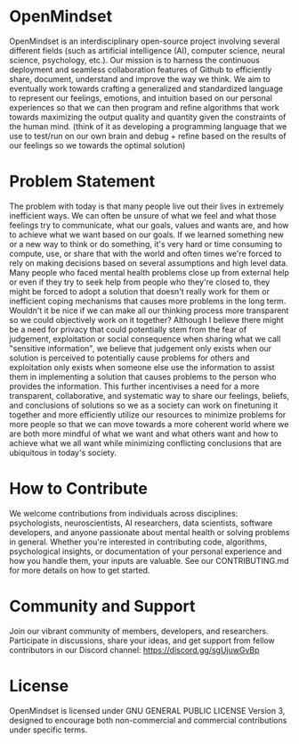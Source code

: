 # OpenMindset
OpenMindset is an interdisciplinary open-source project involving several different fields (such as artificial intelligence (AI), computer science, neural science, psychology, etc.). Our mission is to harness the continuous deployment and seamless collaboration features of Github to efficiently share, document,  understand and improve the way we think. We aim to eventually work towards crafting a generalized and standardized language to represent our feelings, emotions, and intuition based on our personal experiences so that we can then program and refine algorithms that work towards maximizing the output quality and quantity given the constraints of the human mind. (think of it as developing a programming language that we use to test/run on our own brain and debug + refine based on the results of our feelings so we towards the optimal solution)

# Problem Statement
The problem with today is that many people live out their lives in extremely inefficient ways. We can often be unsure of what we feel and what those feelings try to communicate, what our goals, values and wants are, and how to achieve what we want based on our goals. If we learned something new or a new way to think or do something, it's very hard or time consuming to compute, use, or share that with the world and often times we're forced to rely on making decisions based on several assumptions and high level data. Many people who faced mental health problems close up from external help or even if they try to seek help from people who they're closed to, they might be forced to adopt a solution that doesn't really work for them or inefficient coping mechanisms that causes more problems in the long term. Wouldn't it be nice if we can make all our thinking process more transparent so we could objectively work on it together? Although I believe there might be a need for privacy that could potentially stem from the fear of judgement, exploitation or social consequence when sharing what we call "sensitive information", we believe that judgement only exists when our solution is perceived to potentially cause problems for others and exploitation only exists when someone else use the information to assist them in implementing a solution that causes problems to the person who provides the information. This further incentivises a need for a more transparent, collaborative, and systematic way to share our feelings, beliefs, and conclusions of solutions so we as a society can work on finetuning it together and more efficiently utilize our resources to minimize problems for more people so that we can move towards a more coherent world where we are both more mindful of what we want and what others want and how to achieve what we all want while minimizing conflicting conclusions that are ubiquitous in today's society.

# How to Contribute
We welcome contributions from individuals across disciplines: psychologists, neuroscientists, AI researchers, data scientists, software developers, and anyone passionate about mental health or solving problems in general. Whether you're interested in contributing code, algorithms, psychological insights, or documentation of your personal experience and how you handle them, your inputs are valuable. See our CONTRIBUTING.md for more details on how to get started.

# Community and Support
Join our vibrant community of members, developers, and researchers. Participate in discussions, share your ideas, and get support from fellow contributors in our Discord channel: https://discord.gg/sgUjuwGvBp

# License
OpenMindset is licensed under  GNU GENERAL PUBLIC LICENSE Version 3, designed to encourage both non-commercial and commercial contributions under specific terms.
